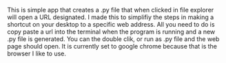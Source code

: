 This is simple app that creates a .py file that when clicked in file explorer will open a URL designated. I made this to simplifiy the steps
in making a shortcut on your desktop to a specific web address. All you need to do is copy paste a url into the terminal when the program is running
and a new .py file is generated. You can the double clik, or run as .py file and the web page should open. It is currently set to google chrome because that
is the browser I like to use.
